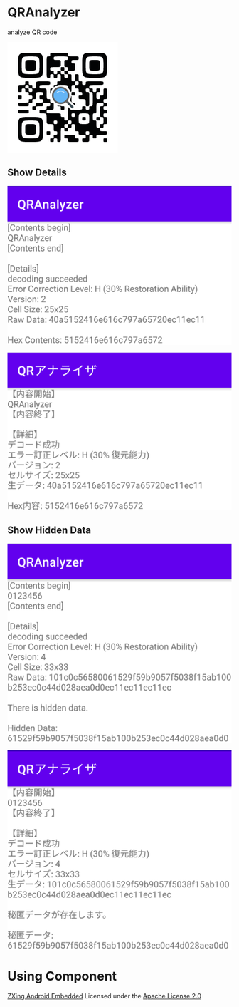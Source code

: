 # QRAnalyzer

analyze QR code

![QR_QRAnalyzer.png](img/QR_QRAnalyzer.png)

## Show Details

![sc_en](img/sc_en.png)

![sc_ja](img/sc_ja.png)

## Show Hidden Data

![sc2_en](img/sc2_en.png)

![sc2_ja](img/sc2_ja.png)

# Using Component

[ZXing Android Embedded](https://github.com/journeyapps/zxing-android-embedded) Licensed under the [Apache License 2.0](https://www.apache.org/licenses/LICENSE-2.0)
